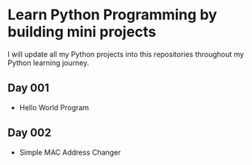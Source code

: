 # Learn Python Programming by building mini projects
I will update all my Python projects into this repositories throughout my Python learning journey.

## Day 001
- Hello World Program

## Day 002
- Simple MAC Address Changer
